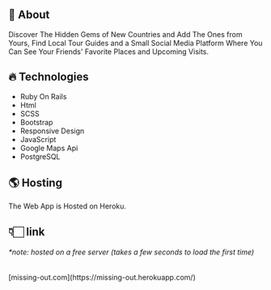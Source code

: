 ## 💎 About  
Discover The Hidden Gems of New Countries and Add The Ones from Yours, Find Local Tour Guides and a Small Social Media Platform Where You Can See Your Friends' Favorite Places and Upcoming Visits.

## 🔥 Technologies  
- Ruby On Rails
- Html
- SCSS
- Bootstrap
- Responsive Design
- JavaScript
- Google Maps Api
- PostgreSQL

## 🌎 Hosting  
The Web App is Hosted on Heroku. 

## 👇🏻 link 
<h6><em>*note: hosted on a free server (takes a few seconds to load the first time)</em></h6>
[missing-out.com](https://missing-out.herokuapp.com/)
